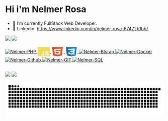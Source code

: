 # Hi i'm Nelmer Rosa

- 🔴 I’m currently FullStack Web Developer.
- 🔴 Linkedin: https://www.linkedin.com/in/nelmer-rosa-67472b1bb/.

<div>
  <a href="https://github.com/nelmerrosa">
  <img height="150" src="https://github-readme-stats.vercel.app/api?username=nelmerrosa&show_icons=true&theme=tokyonight&include_all_commits=true&count_private=true"/>
  <img height="150" src="https://github-readme-stats.vercel.app/api/top-langs/?username=nelmerrosa&layout=compact&langs_count=7&theme=tokyonight"/>
</div>

<div style="display: inline_block"><br>
  <img align="center" alt="Nelmer-PHP" height="30" width="40" src="https://cdn.jsdelivr.net/gh/devicons/devicon/icons/php/php-original.svg">
  <img align="center" alt="Nelmer-Js" height="30" width="40" src="https://raw.githubusercontent.com/devicons/devicon/master/icons/javascript/javascript-plain.svg">
  <img align="center" alt="Nelmer-HTML" height="30" width="40" src="https://raw.githubusercontent.com/devicons/devicon/master/icons/html5/html5-original.svg">
  <img align="center" alt="Nelmer-CSS" height="30" width="40" src="https://raw.githubusercontent.com/devicons/devicon/master/icons/css3/css3-original.svg">
  <img align="center" alt="Nelmer-Btsrap" height="30" width="40" src="https://cdn.jsdelivr.net/gh/devicons/devicon/icons/bootstrap/bootstrap-plain-wordmark.svg">
  <img align="center" alt="Nelmer-Docker" height="30" width="40" src="https://cdn.jsdelivr.net/gh/devicons/devicon/icons/docker/docker-original-wordmark.svg">
  <img align="center" alt="Nelmer-Github" height="30" width="40" src="https://cdn.jsdelivr.net/gh/devicons/devicon/icons/github/github-original-wordmark.svg">
  <img align="center" alt="Nelmer-GIT" height="30" width="40" src="https://cdn.jsdelivr.net/gh/devicons/devicon/icons/git/git-original-wordmark.svg">
  <img align="center" alt="Nelmer-SQL" height="30" width="40" src="https://cdn.jsdelivr.net/gh/devicons/devicon/icons/mysql/mysql-plain.svg">
</div>
  
  ## 

<div>
  <a href = "mailto:nelmerrosa@gmail.com"><img src="https://img.shields.io/badge/-Gmail-%23333?style=for-the-badge&logo=gmail&logoColor=white" target="_blank"></a>
  <a href="https://www.linkedin.com/in/nelmer-rosa-67472b1bb/" target="_blank"><img src="https://img.shields.io/badge/-LinkedIn-%230077B5?style=for-the-badge&logo=linkedin&logoColor=white" target="_blank"></a> 
</div> 
  
  ![Snake animation](https://github.com/nelmerrosa/nelmerrosa/blob/output/github-contribution-grid-snake.svg)
